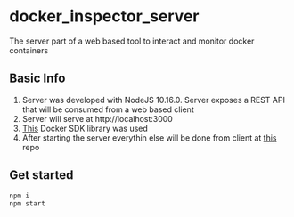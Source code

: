 # docker_inspector_server
The server part of a web based tool to interact and monitor docker containers

## Basic Info

1) Server was developed with NodeJS 10.16.0. Server exposes a REST API that will be consumed from a web based client
2) Server will serve at http://localhost:3000
3) [This](https://github.com/apocas/dockerode) Docker SDK library was used
4) After starting the server everythin else will be done from client at [this](https://github.com/Temeteron/docker_inspector_client) repo

## Get started
```
npm i
npm start
```

